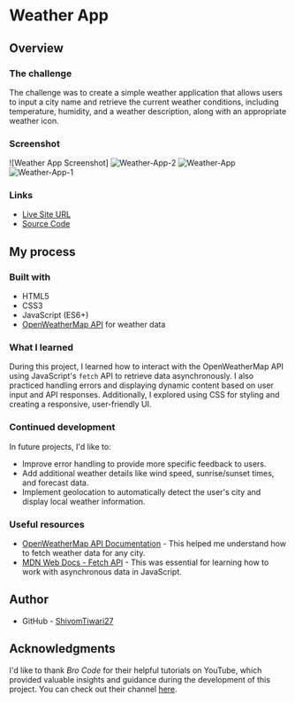 # Weather App

## Overview

### The challenge
The challenge was to create a simple weather application that allows users to input a city name and retrieve the current weather conditions, including temperature, humidity, and a weather description, along with an appropriate weather icon.

### Screenshot
![Weather App Screenshot]
![Weather-App-2](https://github.com/user-attachments/assets/a7025410-aab5-4e86-be0c-0f80f2e9c3d5)
![Weather-App](https://github.com/user-attachments/assets/6751f1da-6313-408d-8f83-4e669ff26855)
![Weather-App-1](https://github.com/user-attachments/assets/d078dac7-15d4-4acb-b628-54ecfc6e3c36)


### Links
- [Live Site URL](https://shivomtiwari27.github.io/Weather-App/) 
- [Source Code](https://github.com/ShivomTiwari27/Weather-App) 

## My process

### Built with
- HTML5
- CSS3
- JavaScript (ES6+)
- [OpenWeatherMap API](https://openweathermap.org/api) for weather data

### What I learned
During this project, I learned how to interact with the OpenWeatherMap API using JavaScript's `fetch` API to retrieve data asynchronously. I also practiced handling errors and displaying dynamic content based on user input and API responses. Additionally, I explored using CSS for styling and creating a responsive, user-friendly UI.

### Continued development
In future projects, I'd like to:
- Improve error handling to provide more specific feedback to users.
- Add additional weather details like wind speed, sunrise/sunset times, and forecast data.
- Implement geolocation to automatically detect the user's city and display local weather information.

### Useful resources
- [OpenWeatherMap API Documentation](https://openweathermap.org/api) - This helped me understand how to fetch weather data for any city.
- [MDN Web Docs - Fetch API](https://developer.mozilla.org/en-US/docs/Web/API/Fetch_API/Using_Fetch) - This was essential for learning how to work with asynchronous data in JavaScript.


## Author
- GitHub - [ShivomTiwari27](https://github.com/ShivomTiwari27) 

## Acknowledgments
I'd like to thank *Bro Code* for their helpful tutorials on YouTube, which provided valuable insights and guidance during the development of this project. You can check out their channel [here](https://www.youtube.com/@BroCodez).
